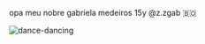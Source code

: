 opa meu nobre 
gabriela medeiros
15y
@z.zgab
🇧🇴








![dance-dancing](https://github.com/pqpgab/pqpgab/assets/143132917/358efd67-1cd4-4cb1-b114-01b5d0bec08e)



